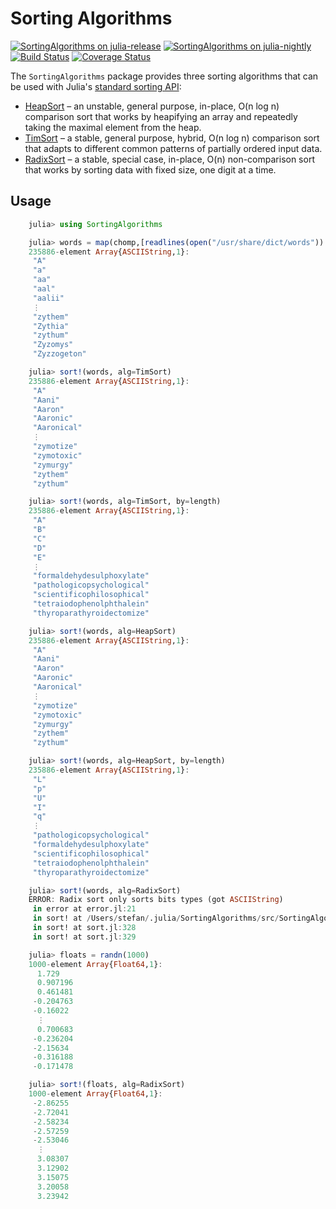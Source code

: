 # Sorting Algorithms

[![SortingAlgorithms on julia-release](http://pkg.julialang.org/badges/SortingAlgorithms_release.svg)](http://pkg.julialang.org/?pkg=SortingAlgorithms&ver=release)
[![SortingAlgorithms on julia-nightly](http://pkg.julialang.org/badges/SortingAlgorithms_nightly.svg)](http://pkg.julialang.org/?pkg=SortingAlgorithms&ver=nightly)
[![Build Status](https://travis-ci.org/JuliaLang/SortingAlgorithms.jl.svg?branch=master)](https://travis-ci.org/JuliaLang/SortingAlgorithms.jl)
[![Coverage Status](https://coveralls.io/repos/JuliaLang/SortingAlgorithms.jl/badge.svg)](https://coveralls.io/r/JuliaLang/SortingAlgorithms.jl)

The `SortingAlgorithms` package provides three sorting algorithms that can be used with Julia's [standard sorting API](http://docs.julialang.org/en/latest/stdlib/sort/):

- [HeapSort] – an unstable, general purpose, in-place, O(n log n) comparison sort that works by heapifying an array and repeatedly taking the maximal element from the heap.
- [TimSort] – a stable, general purpose, hybrid, O(n log n) comparison sort that adapts to different common patterns of partially ordered input data.
- [RadixSort] – a stable, special case, in-place, O(n) non-comparison sort that works by sorting data with fixed size, one digit at a time.

[HeapSort]:  http://en.wikipedia.org/wiki/Heapsort
[TimSort]:   http://en.wikipedia.org/wiki/Timsort
[RadixSort]: http://en.wikipedia.org/wiki/Radix_sort

## Usage

```jl
	julia> using SortingAlgorithms

	julia> words = map(chomp,[readlines(open("/usr/share/dict/words"))...])
	235886-element Array{ASCIIString,1}:
	 "A"
	 "a"
	 "aa"
	 "aal"
	 "aalii"
	 ⋮
	 "zythem"
	 "Zythia"
	 "zythum"
	 "Zyzomys"
	 "Zyzzogeton"

	julia> sort!(words, alg=TimSort)
	235886-element Array{ASCIIString,1}:
	 "A"
	 "Aani"
	 "Aaron"
	 "Aaronic"
	 "Aaronical"
	 ⋮
	 "zymotize"
	 "zymotoxic"
	 "zymurgy"
	 "zythem"
	 "zythum"

	julia> sort!(words, alg=TimSort, by=length)
	235886-element Array{ASCIIString,1}:
	 "A"
	 "B"
	 "C"
	 "D"
	 "E"
	 ⋮
	 "formaldehydesulphoxylate"
	 "pathologicopsychological"
	 "scientificophilosophical"
	 "tetraiodophenolphthalein"
	 "thyroparathyroidectomize"

	julia> sort!(words, alg=HeapSort)
	235886-element Array{ASCIIString,1}:
	 "A"
	 "Aani"
	 "Aaron"
	 "Aaronic"
	 "Aaronical"
	 ⋮
	 "zymotize"
	 "zymotoxic"
	 "zymurgy"
	 "zythem"
	 "zythum"

	julia> sort!(words, alg=HeapSort, by=length)
	235886-element Array{ASCIIString,1}:
	 "L"
	 "p"
	 "U"
	 "I"
	 "q"
	 ⋮
	 "pathologicopsychological"
	 "formaldehydesulphoxylate"
	 "scientificophilosophical"
	 "tetraiodophenolphthalein"
	 "thyroparathyroidectomize"

	julia> sort!(words, alg=RadixSort)
	ERROR: Radix sort only sorts bits types (got ASCIIString)
	 in error at error.jl:21
	 in sort! at /Users/stefan/.julia/SortingAlgorithms/src/SortingAlgorithms.jl:54
	 in sort! at sort.jl:328
	 in sort! at sort.jl:329

	julia> floats = randn(1000)
	1000-element Array{Float64,1}:
	  1.729
	  0.907196
	  0.461481
	 -0.204763
	 -0.16022
	  ⋮
	  0.700683
	 -0.236204
	 -2.15634
	 -0.316188
	 -0.171478

	julia> sort!(floats, alg=RadixSort)
	1000-element Array{Float64,1}:
	 -2.86255
	 -2.72041
	 -2.58234
	 -2.57259
	 -2.53046
	  ⋮
	  3.08307
	  3.12902
	  3.15075
	  3.20058
	  3.23942
```


